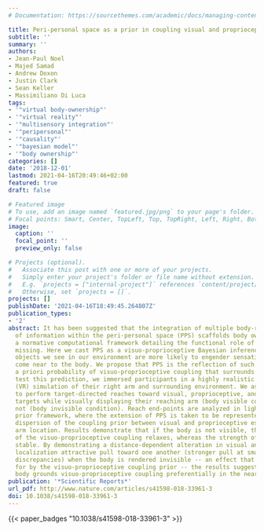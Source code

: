 ```yaml
---
# Documentation: https://sourcethemes.com/academic/docs/managing-content/

title: Peri-personal space as a prior in coupling visual and proprioceptive signals
subtitle: ''
summary: ''
authors:
- Jean-Paul Noel
- Majed Samad
- Andrew Doxon
- Justin Clark
- Sean Keller
- Massimiliano Di Luca
tags:
- '"virtual body-ownership"'
- '"virtual reality"'
- '"multisensory integration"'
- '"peripersonal"'
- '"causality"'
- '"bayesian model"'
- '"body ownership"'
categories: []
date: '2018-12-01'
lastmod: 2021-04-16T20:49:46+02:00
featured: true
draft: false

# Featured image
# To use, add an image named `featured.jpg/png` to your page's folder.
# Focal points: Smart, Center, TopLeft, Top, TopRight, Left, Right, BottomLeft, Bottom, BottomRight.
image:
  caption: ''
  focal_point: ''
  preview_only: false

# Projects (optional).
#   Associate this post with one or more of your projects.
#   Simply enter your project's folder or file name without extension.
#   E.g. `projects = ["internal-project"]` references `content/project/deep-learning/index.md`.
#   Otherwise, set `projects = []`.
projects: []
publishDate: '2021-04-16T18:49:45.264807Z'
publication_types:
- '2'
abstract: It has been suggested that the integration of multiple body-related sources
  of information within the peri-personal space (PPS) scaffolds body ownership. However,
  a normative computational framework detailing the functional role of PPS is still
  missing. Here we cast PPS as a visuo-proprioceptive Bayesian inference problem whereby
  objects we see in our environment are more likely to engender sensations as they
  come near to the body. We propose that PPS is the reflection of such an increased
  a priori probability of visuo-proprioceptive coupling that surrounds the body. To
  test this prediction, we immersed participants in a highly realistic virtual reality
  (VR) simulation of their right arm and surrounding environment. We asked participants
  to perform target-directed reaches toward visual, proprioceptive, and visuo-proprioceptive
  targets while visually displaying their reaching arm (body visible condition) or
  not (body invisible condition). Reach end-points are analyzed in light of the coupling
  prior framework, where the extension of PPS is taken to be represented by the spatial
  dispersion of the coupling prior between visual and proprioceptive estimates of
  arm location. Results demonstrate that if the body is not visible, the spatial dispersion
  of the visuo-proprioceptive coupling relaxes, whereas the strength of coupling remains
  stable. By demonstrating a distance-dependent alteration in visual and proprioceptive
  localization attractive pull toward one another (stronger pull at small spatial
  discrepancies) when the body is rendered invisible -- an effect that is well accounted
  for by the visuo-proprioceptive coupling prior -- the results suggest that the visible
  body grounds visuo-proprioceptive coupling preferentially in the near vs. far space.
publication: '*Scientific Reports*'
url_pdf: http://www.nature.com/articles/s41598-018-33961-3
doi: 10.1038/s41598-018-33961-3
---
```

{{< paper_badges "10.1038/s41598-018-33961-3" >}}
